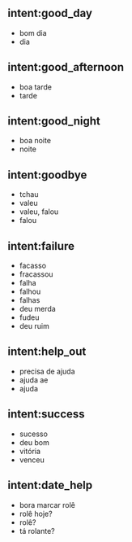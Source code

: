 ## intent:good_day
- bom dia
- dia


## intent:good_afternoon
- boa tarde
- tarde


## intent:good_night
- boa noite
- noite


## intent:goodbye
- tchau
- valeu
- valeu, falou
- falou


## intent:failure
- facasso
- fracassou
- falha
- falhou
- falhas
- deu merda
- fudeu
- deu ruim


## intent:help_out
- precisa de ajuda
- ajuda ae
- ajuda


## intent:success
- sucesso
- deu bom
- vitória
- venceu


## intent:date_help
- bora marcar rolê
- rolê hoje?
- rolê?
- tá rolante?
